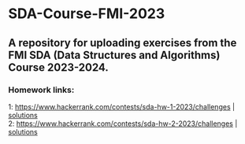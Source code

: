 # SDA-Course-FMI-2023
## A repository for uploading exercises from the FMI SDA (Data Structures and Algorithms) Course 2023-2024.

### Homework links:
1: https://www.hackerrank.com/contests/sda-hw-1-2023/challenges | <a href="homeworks/homework1">solutions</a> <br/>
2: https://www.hackerrank.com/contests/sda-hw-2-2023/challenges | <a href="homeworks/homework2">solutions</a> <br/>
